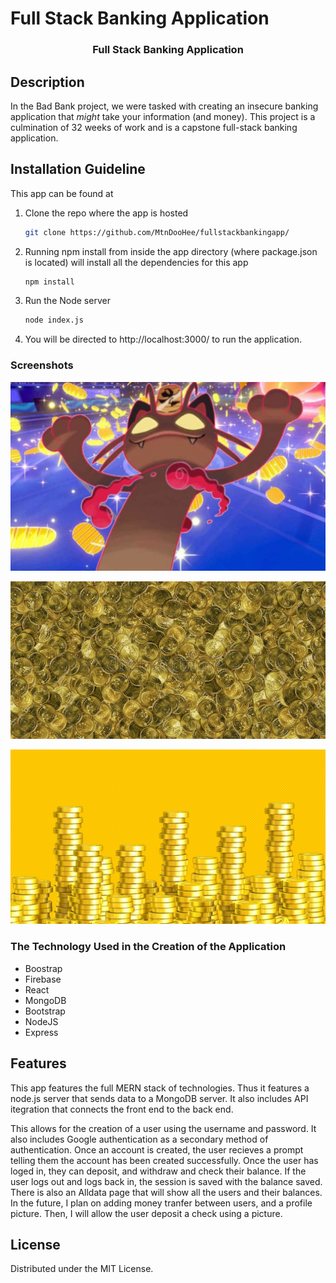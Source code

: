 # Full Stack Banking Application

<h3 align="center">Full Stack Banking Application </h3>

</p>





## Description 
In the Bad Bank project, we were tasked with creating an insecure banking application that *might* take your information (and money). This project is a culmination of 32 weeks of work and is a capstone full-stack banking application. 

## Installation Guideline

This app can be found at 


1. Clone the repo where the app is hosted
   ```sh
   git clone https://github.com/MtnDooHee/fullstackbankingapp/
   ```
2. Running npm install from inside the app directory (where package.json is located) will install all the dependencies for this app
   ```sh
   npm install
   ```
3. Run the Node server
   ```sh
   node index.js
   ```
4. You will be directed to http://localhost:3000/ to run the application.




### Screenshots

![Alt text](bank1.png)

![alt text](bank2.png)

![alt text](bank3.png)



### The Technology Used in the Creation of the Application 

* Boostrap 
* Firebase
* React
* MongoDB
* Bootstrap
* NodeJS
* Express


## Features

This app features the full MERN stack of technologies. Thus it features a node.js server that sends data to a MongoDB server. It also includes API itegration that connects the front end to the back end. 

This allows for the creation of a user using the username and password. It also includes Google authentication as a secondary method of authentication. Once an account is created, the user recieves a prompt telling them the account has been created successfully. Once the user has loged in, they can deposit, and withdraw and check their balance. If the user logs out and logs back in, the session is saved with the balance saved. There is also an Alldata page that will show all the users and their balances. In the future, I plan on adding money tranfer between users, and a profile picture. Then, I will allow the user deposit a check using a picture. 



## License

Distributed under the MIT License. 


